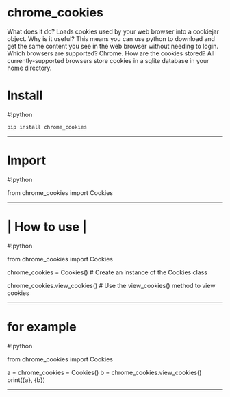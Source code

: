 # chrome_cookies
What does it do? Loads cookies used by your web browser into a cookiejar object.
Why is it useful? This means you can use python to download and get the same content you see in the web browser without needing to login.
Which browsers are supported? Chrome.
How are the cookies stored? All currently-supported browsers store cookies in a sqlite database in your home directory.
# Install

#!python

```
pip install chrome_cookies
```
-----------------------------------------------------------------------------------------------------------------------------------------------------

# Import

#!python

from chrome_cookies import Cookies

-----------------------------------------------------------------------------------------------------------------------------------------------------

# | How to use |

#!python

from chrome_cookies import Cookies

chrome_cookies = Cookies() # Create an instance of the Cookies class

chrome_cookies.view_cookies() # Use the view_cookies() method to view cookies


-----------------------------------------------------------------------------------------------------------------------------------------------------


# for example

#!python

from chrome_cookies import Cookies

a = chrome_cookies = Cookies()
b = chrome_cookies.view_cookies()
print({a}, {b})

-----------------------------------------------------------------------------------------------------------------------------------------------------
